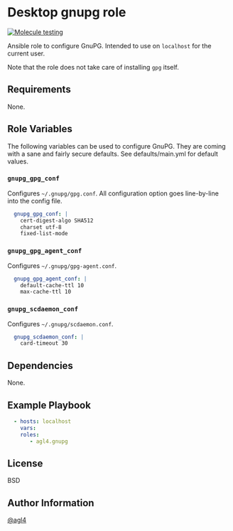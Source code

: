 # Desktop gnupg role

[![Molecule testing](https://github.com/agl4/ansible-role-gnupg/actions/workflows/ci.yml/badge.svg)](https://github.com/agl4/ansible-role-gnupg/actions/workflows/ci.yml)

Ansible role to configure GnuPG. Intended to use on `localhost` for
the current user.

Note that the role does not take care of installing `gpg` itself.

## Requirements

None.

## Role Variables

The following variables can be used to configure GnuPG. They are
coming with a sane and fairly secure defaults. See defaults/main.yml
for default values.

### `gnupg_gpg_conf`

Configures `~/.gnupg/gpg.conf`. All configuration option goes
line-by-line into the config file.

``` yaml
  gnupg_gpg_conf: |
    cert-digest-algo SHA512
    charset utf-8
    fixed-list-mode
```

### `gnupg_gpg_agent_conf`

Configures `~/.gnupg/gpg-agent.conf`.

``` yaml
  gnupg_gpg_agent_conf: |
    default-cache-ttl 10
    max-cache-ttl 10
```

### `gnupg_scdaemon_conf`

Configures `~/.gnupg/scdaemon.conf`.

``` yaml
  gnupg_scdaemon_conf: |
    card-timeout 30
```

## Dependencies

None.

## Example Playbook

``` yaml
  - hosts: localhost
    vars:
    roles:
       - agl4.gnupg
```

## License

BSD

## Author Information

[@agl4](https://github.com/agl4)
